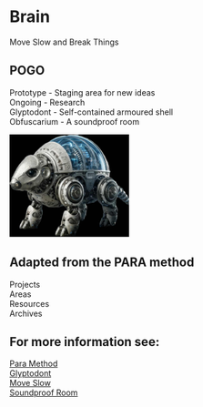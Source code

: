 # Brain

Move Slow and Break Things

## POGO

Prototype - Staging area for new ideas  <br>
Ongoing - Research  <br>
Glyptodont - Self-contained armoured shell  <br>
Obfuscarium - A soundproof room  <br>

<img src="roboglyptodont.jpg" width="210" height="180">

## Adapted from the PARA method

Projects  <br>
Areas  <br>
Resources  <br>
Archives  <br>

## For more information see:

[Para Method](https://workflowy.com/systems/para-method/)  <br>
[Glyptodont](https://en.wikipedia.org/wiki/Glyptodont)  <br>
[Move Slow](https://lux-magazine.com/article/move-slow-and-break-things/)  <br>
[Soundproof Room](https://forum.rpg.net/index.php?threads/lets-read-adventure-companion-fantasy-craft.856383/page-2#post-23007222)  <br>
